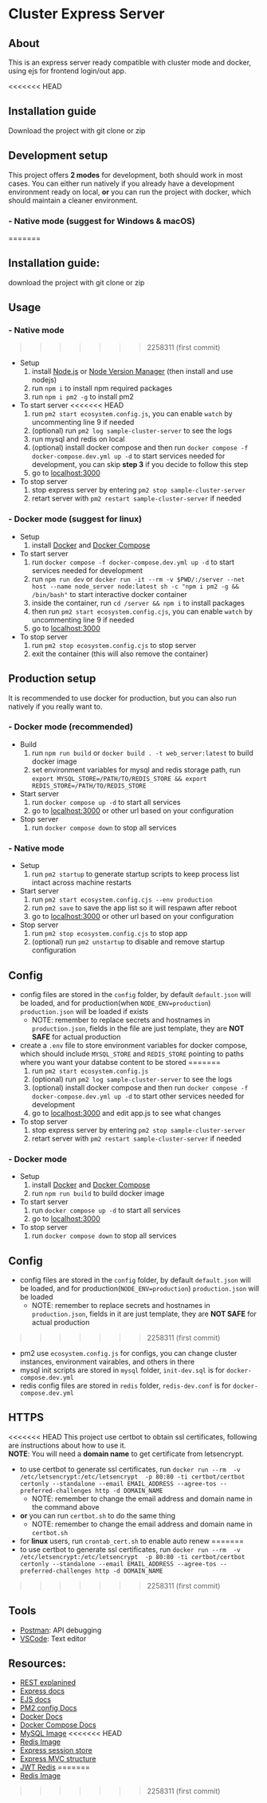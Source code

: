 # Cluster Express Server
## About
This is an express server ready compatible with cluster mode and docker, using ejs for frontend login/out app.

<<<<<<< HEAD
## Installation guide
Download the project with git clone or zip

## Development setup
This project offers **2 modes** for development, both should work in most cases. You can either run natively if you already have a development environment ready on local, **or** you can run the project with docker, which should maintain a cleaner environment.
### - Native mode (suggest for Windows & macOS)
=======
## Installation guide:
download the project with git clone or zip

## Usage
### - Native mode
>>>>>>> 2258311 (first commit)
- Setup
  1. install [Node.js](https://nodejs.org/en) or [Node Version Manager](https://github.com/nvm-sh/nvm#installing-and-updating) (then install and use nodejs)
  2. run ```npm i``` to install npm required packages
  3. run ```npm i pm2 -g``` to install pm2
- To start server
<<<<<<< HEAD
  1. run ```pm2 start ecosystem.config.js```,  you can enable `watch` by uncommenting line 9 if needed
  2. (optional) run ```pm2 log sample-cluster-server``` to see the logs 
  3. run mysql and redis on local
  4. (optional) install docker compose and then run ```docker compose -f docker-compose.dev.yml up -d``` to start services needed for development, you can skip **step 3** if you decide to follow this step
  5. go to [localhost:3000](http://localhost:3000)
- To stop server
  1. stop express server by entering ```pm2 stop sample-cluster-server```
  2. retart server with ```pm2 restart sample-cluster-server``` if needed
### - Docker mode (suggest for linux)
- Setup
  1. install [Docker](https://docs.docker.com/engine/install/ubuntu/) and [Docker Compose](https://docs.docker.com/compose/install/)
- To start server
  1. run ```docker compose -f docker-compose.dev.yml up -d``` to start services needed for development
  2. run ```npm run dev``` or ```docker run -it --rm -v $PWD/:/server --net host --name node_server node:latest sh -c "npm i pm2 -g && /bin/bash"``` to start interactive docker container
  3. inside the container, run ```cd /server && npm i``` to install packages 
  4. then run ```pm2 start ecosystem.config.cjs```, you can enable `watch` by uncommenting line 9 if needed
  5. go to [localhost:3000](http://localhost:3000)
- To stop server
  1. run ```pm2 stop ecosystem.config.cjs``` to stop server
  2. exit the container (this will also remove the container)
## Production setup
It is recommended to use docker for production, but you can also run natively if you really want to.
### - Docker mode (recommended)
- Build
  1. run ```npm run build``` or ```docker build . -t web_server:latest``` to build docker image
  2. set environment variables for mysql and redis storage path, run ```export MYSQL_STORE=/PATH/TO/REDIS_STORE && export REDIS_STORE=/PATH/TO/REDIS_STORE``` 
- Start server
  1. run ```docker compose up -d``` to start all services  
  2. go to [localhost:3000](https://localhost:3000) or other url based on your configuration
- Stop server
  1. run ```docker compose down``` to stop all services  
### - Native mode
- Setup
  1. run ```pm2 startup``` to generate startup scripts to keep process list intact across machine restarts
- Start server
  1. run ```pm2 start ecosystem.config.cjs --env production```
  2. run ```pm2 save``` to save the app list so it will respawn after reboot
  3. go to [localhost:3000](https://localhost:3000) or other url based on your configuration
- Stop server
  1. run ```pm2 stop ecosystem.config.cjs``` to stop app
  2. (optional) run ```pm2 unstartup``` to disable and remove startup configuration

## Config
- config files are stored in the `config` folder, by default `default.json` will be loaded, and for production(when `NODE_ENV=production`) `production.json` will be loaded if exists
  - NOTE: remember to replace secrets and hostnames in `production.json`, fields in the file are just template, they are **NOT SAFE** for actual production
- create a `.env` file to store environment variables for docker compose, which should include `MYSQL_STORE` and `REDIS_STORE` pointing to paths where you want your databse content to be stored
=======
  1. run ```pm2 start ecosystem.config.js```
  2. (optional) run ```pm2 log sample-cluster-server``` to see the logs 
  3. (optional) install docker compose and then run ```docker compose -f docker-compose.dev.yml up -d``` to start other services needed for development
  4. go to [localhost:3000](https://localhost:3000) and edit app.js to see what changes
- To stop server
  1. stop express server by entering ```pm2 stop sample-cluster-server```
  2. retart server with ```pm2 restart sample-cluster-server``` if needed
### - Docker mode
- Setup
  1. install [Docker](https://docs.docker.com/engine/install/ubuntu/) and [Docker Compose](https://docs.docker.com/compose/install/)
  2. run ```npm run build``` to build docker image
- To start server
  1. run ```docker compose up -d``` to start all services  
  2. go to [localhost:3000](https://localhost:3000)
- To stop server
  1. run ```docker compose down``` to stop all services  

## Config
- config files are stored in the `config` folder, by default `default.json` will be loaded, and for production(`NODE_ENV=production`) `production.json` will be loaded
  - NOTE: remember to replace secrets and hostnames in `production.json`, fields in it are just template, they are **NOT SAFE** for actual production
>>>>>>> 2258311 (first commit)
- pm2 use `ecosystem.config.js` for configs, you can change cluster instances, environment vairables, and others in there
- mysql init scripts are stored in `mysql` folder, `init-dev.sql` is for `docker-compose.dev.yml`
- redis config files are stored in `redis` folder, `redis-dev.conf` is for `docker-compose.dev.yml`

## HTTPS
<<<<<<< HEAD
This project use certbot to obtain ssl certificates, following are instructions about how to use it.\
**NOTE**: You will need a **domain name** to get certificate from letsencrypt.
- to use certbot to generate ssl certificates, run ```docker run --rm  -v /etc/letsencrypt:/etc/letsencrypt  -p 80:80 -ti certbot/certbot certonly --standalone --email EMAIL_ADDRESS --agree-tos --preferred-challenges http -d DOMAIN_NAME```
  - NOTE: remember to change the email address and domain name in the command above
- **or** you can run `certbot.sh` to do the same thing
  - NOTE: remember to change the email address and domain name in `certbot.sh`
- for **linux** users, run `crontab_cert.sh` to enable auto renew
=======
- to use certbot to generate ssl certificates, run ```docker run --rm  -v /etc/letsencrypt:/etc/letsencrypt  -p 80:80 -ti certbot/certbot certonly --standalone --email EMAIL_ADDRESS --agree-tos --preferred-challenges http -d DOMAIN_NAME```
>>>>>>> 2258311 (first commit)

## Tools
- [Postman](https://www.postman.com/downloads/): API debugging
- [VSCode](https://code.visualstudio.com/): Text editor

## Resources:
- [REST explanined](https://www.infoq.com/articles/rest-introduction/)
- [Express docs](https://expressjs.com/en/4x/api.html)
- [EJS docs](https://ejs.co/#docs)
- [PM2 config Docs](https://pm2.keymetrics.io/docs/usage/application-declaration/)
- [Docker Docs](https://docs.docker.com/get-started/02_our_app/)
- [Docker Compose Docs](https://docs.docker.com/compose/gettingstarted/)
- [MySQL Image](https://hub.docker.com/_/mysql)
<<<<<<< HEAD
- [Redis Image](https://hub.docker.com/_/redis)
- [Express session store](https://medium.com/swlh/session-management-in-nodejs-using-redis-as-session-store-64186112aa9)
- [Express MVC structure](https://blog.logrocket.com/building-structuring-node-js-mvc-application/)
- [JWT Redis](https://chaitanay-aggarwal.medium.com/authentication-with-jwt-redis-and-nodejs-e734e923fd39)
=======
- [Redis Image](https://hub.docker.com/_/redis)
>>>>>>> 2258311 (first commit)

